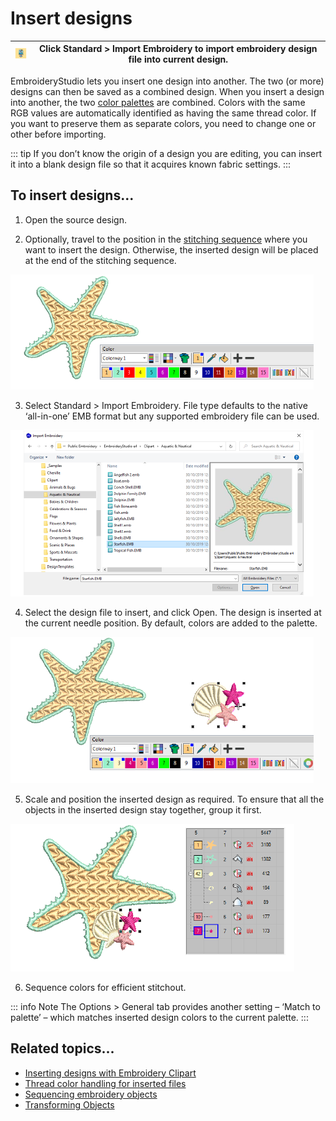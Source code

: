 # Insert designs

| ![ImportEmbroidery.png](assets/ImportEmbroidery.png) | Click Standard > Import Embroidery to import embroidery design file into current design. |
| ---------------------------------------------------- | ---------------------------------------------------------------------------------------- |

EmbroideryStudio lets you insert one design into another. The two (or more) designs can then be saved as a combined design. When you insert a design into another, the two [color palettes](../../glossary/glossary) are combined. Colors with the same RGB values are automatically identified as having the same thread color. If you want to preserve them as separate colors, you need to change one or other before importing.

::: tip
If you don’t know the origin of a design you are editing, you can insert it into a blank design file so that it acquires known fabric settings.
:::

## To insert designs...

1. Open the source design.

2. Optionally, travel to the position in the [stitching sequence](../../glossary/glossary#stitching-sequence) where you want to insert the design. Otherwise, the inserted design will be placed at the end of the stitching sequence.

![combine00001.png](assets/combine00001.png)

3. Select Standard > Import Embroidery. File type defaults to the native ‘all-in-one’ EMB format but any supported embroidery file can be used.

![ImportEmbroidery00002.png](assets/ImportEmbroidery00002.png)

4. Select the design file to insert, and click Open. The design is inserted at the current needle position. By default, colors are added to the palette.

![combine00003.png](assets/combine00003.png)

5. Scale and position the inserted design as required. To ensure that all the objects in the inserted design stay together, group it first.

![ImportEmbroidery4.png](assets/ImportEmbroidery4.png)

6. Sequence colors for efficient stitchout.

::: info Note
The Options > General tab provides another setting – ‘Match to palette’ – which matches inserted design colors to the current palette.
:::

## Related topics...

- [Inserting designs with Embroidery Clipart](../../Management/manage_designs/Inserting_designs_with_Embroidery_Clipart)
- [Thread color handling for inserted files](../../Setup/settings/Thread_color_handling_for_inserted_files)
- [Sequencing embroidery objects](Sequencing_embroidery_objects)
- [Transforming Objects](../transform/Transforming_Objects)
